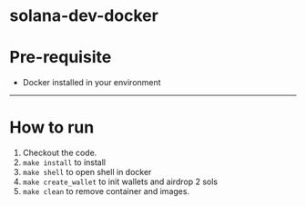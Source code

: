 # solana-dev-docker


# Pre-requisite
- Docker installed in your environment

--------

# How to run

1) Checkout the code.
2) `make install` to install
3) `make shell` to open shell in docker
4) `make create_wallet` to init wallets and airdrop 2 sols
5) `make clean` to remove container and images.




